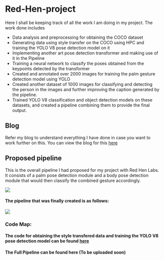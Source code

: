 # Red-Hen-project
Here I shall be keeping track of all the work I am doing in my project. The work done includes 
- Data analysis and preprocessing for obtaining the COCO dataset
- Generating data using style transfer on the COCO using HPC and training the YOLO V8 pose detection model on it 
- Implementing another art pose detection transformer and making use of it in the Pipeline
- Training a neural network to classify the poses obtained from the keypoints detected by the transformer
- Created and annotated over 2000 images for training the palm gesture detection model using YOLO
- Created another dataset of 1000 images for classifying and detecting the person in the images and further improving the caption generated by the pipeline.
- Trained YOLO V8 classification and object detection models on these datasets, and created a pipeline combining them to provide the final output.


## Blog

Refer my blog to understand everything I have done in case you want to work further on this. You can view the blog for this [here](https://medium.com/@rigvedrs/speech-gesture-recognition-in-christian-art-images-f19712104d7f)


## Proposed pipeline

This is the overall pipeline I had proposed for my project with Red Hen Labs.
It consists of a palm pose detection module and a body pose detection module that would then classify the combined gesture accordingly.

![](https://miro.medium.com/v2/resize:fit:4800/format:webp/1*UY2f-G-Om4YSXyGsiEiTSw.png)


#### The pipeline that was finally created is as follows:

![](https://miro.medium.com/v2/resize:fit:4800/format:webp/1*XSS_RxPdwHCUEvCS3ubwbw.png)


### Code Map:

#### The code for obtaining the style transfered data and training the YOLO V8 pose detection model can be found [here](https://github.com/rigvedrs/Red-Hen-PoseTraining-Pipeline/tree/db4ece985fcf70cf9a202fdd3be7953e07a6f136)

#### The Full Pipeline can be found here (To be uploaded soon)

